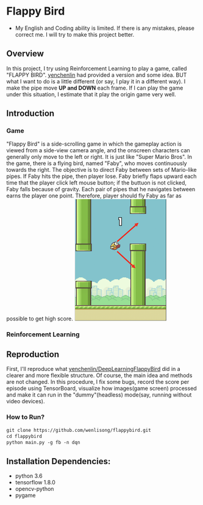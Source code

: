 # Flappy Bird

* My English and Coding ability is limited. If there is any mistakes, please correct me.
I will try to make this project better.

## Overview
In this project, I try using Reinforcement Learning to play a game, called "FLAPPY BIRD".
[yenchenlin](https://github.com/yenchenlin) had provided a version and some idea.
BUT what I want to do is a little different (or say, I play it in a different way).
I make the pipe move **UP and DOWN** each frame. If I can play the game under this situation, 
I estimate that it play the origin game very well.

## Introduction
### Game
"Flappy Bird" is a side-scrolling game in which the gameplay action is viewed from a side-view camera angle, 
and the onscreen characters can generally only move to the left or right. It is just like "Super Mario Bros". 
In the game, there is a flying bird, named "Faby", who moves continuously towards the right. 
The objective is to direct Faby between sets of Mario-like pipes. If Faby hits the pipe, then player lose. 
Faby briefly flaps upward each time that the player click left mouse button; if the buttuon is not clicked, 
Faby falls because of gravity. Each pair of pipes that he navigates between earns the player one point.
Therefore, player should fly Faby as far as possible to get high score.
<img src="./assets/readme/flappybird.png">
### Reinforcement Learning


## Reproduction
First, I'll reproduce what [yenchenlin/DeepLearningFlappyBird](https://github.com/yenchenlin/DeepLearningFlappyBird)
did in a clearer and more flexible structure. Of course, the main idea and methods are not changed. In this procedure,
I fix some bugs, record the score per episode using TensorBoard, visualize how images(game screen) processed and make
it can run in the "dummy"(headless) mode(say, running without video devices).

### How to Run?
```
git clone https://github.com/wenlisong/flappybird.git
cd flappybird
python main.py -g fb -n dqn
```


## Installation Dependencies:
* python 3.6
* tensorflow 1.8.0
* opencv-python
* pygame

